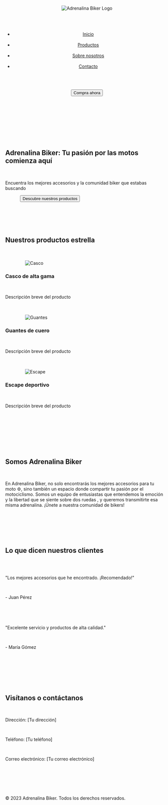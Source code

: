 <!DOCTYPE html>
<html lang="es">

<head>
    <meta charset="UTF-8">
    <meta name="viewport" content="width=device-width, initial-scale=1.0">
    <title>Adrenalina Biker</title>
    <link href="https://fonts.googleapis.com/css2?family=Roboto:wght@400;700&display=swap" rel="stylesheet">
    <style>
        body {
            font-family: 'Roboto', sans-serif;
            margin: 0;
            background-color: #111;
            color: #eee;
        }

        header {
            background-color: #222;
            padding: 20px;
            display: flex;
            justify-content: space-between;
            align-items: center;
        }

        .logo img {
            max-height: 50px;
        }

        nav ul {
            list-style: none;
            margin: 0;
            padding: 0;
            display: flex;
        }

        nav li {
            margin-left: 20px;
        }

        nav a {
            color: #eee;
            text-decoration: none;
        }

        .cta button {
            background-color: #f00;
            color: #fff;
            padding: 10px 20px;
            border: none;
            border-radius: 5px;
            cursor: pointer;
        }

        .hero {
            background-image: url("moto-futurista.jpg");
            background-size: cover;
            background-position: center;
            height: 500px;
            display: flex;
            justify-content: center;
            align-items: center;
        }

        .hero-content {
            text-align: center;
            color: #fff;
        }

        .hero h1 {
            font-size: 4em;
            margin-bottom: 20px;
        }

        .hero p {
            font-size: 1.2em;
            margin-bottom: 30px;
        }

        .hero button {
            background-color: #f00;
            color: #fff;
            padding: 15px 30px;
            border: none;
            border-radius: 5px;
            cursor: pointer;
        }

        .featured-products {
            padding: 40px;
            text-align: center;
        }

        .featured-products h2 {
            margin-bottom: 30px;
        }

        .product-gallery {
            display: flex;
            justify-content: center;
            gap: 20px;
        }

        .product {
            width: 300px;
            background-color: #222;
            padding: 20px;
            border-radius: 10px;
        }

        .product img {
            width: 100%;
            border-radius: 5px;
            margin-bottom: 10px;
        }

        .about-us,
        .testimonials,
        .contact {
            padding: 40px;
        }

        footer {
            background-color: #222;
            padding: 20px;
            text-align: center;
        }
    </style>
</head>

<body>
    <header>
        <div class="logo">
            <img src="logo.png" alt="Adrenalina Biker Logo">
        </div>
        <nav>
            <ul>
                <li><a href="#">Inicio</a></li>
                <li><a href="#">Productos</a></li>
                <li><a href="#">Sobre nosotros</a></li>
                <li><a href="#">Contacto</a></li>
            </ul>
        </nav>
        <div class="cta">
            <button>Compra ahora</button>
        </div>
    </header>

    <section class="hero">
        <div class="hero-content">
            <h1>Adrenalina Biker: Tu pasión por las motos comienza aquí</h1>
            <p>Encuentra los mejores accesorios y la comunidad biker que estabas buscando</p>
            <button>Descubre nuestros productos</button>
        </div>
    </section>

    <section class="featured-products">
        <h2>Nuestros productos estrella</h2>
        <div class="product-gallery">
            <div class="product">
                <img src="casco.jpg" alt="Casco">
                <h3>Casco de alta gama</h3>
                <p>Descripción breve del producto</p>
            </div>
            <div class="product">
                <img src="guantes.jpg" alt="Guantes">
                <h3>Guantes de cuero</h3>
                <p>Descripción breve del producto</p>
            </div>
            <div class="product">
                <img src="escape.jpg" alt="Escape">
                <h3>Escape deportivo</h3>
                <p>Descripción breve del producto</p>
            </div>
        </div>
    </section>

    <section class="about-us">
        <h2>Somos Adrenalina Biker</h2>
        <p>En Adrenalina Biker, no solo encontrarás los mejores accesorios para tu moto ⚙️, sino también un espacio donde compartir tu pasión por el motociclismo. Somos un equipo de entusiastas que entendemos la emoción y la libertad que se siente sobre dos ruedas , y queremos transmitirte esa misma adrenalina. ¡Únete a nuestra comunidad de bikers! ️</p>
    </section>

    <section class="testimonials">
        <h2>Lo que dicen nuestros clientes</h2>
        <div class="testimonial">
            <p>"Los mejores accesorios que he encontrado. ¡Recomendado!"</p>
            <p>- Juan Pérez</p>
        </div>
        <div class="testimonial">
            <p>"Excelente servicio y productos de alta calidad."</p>
            <p>- María Gómez</p>
        </div>
    </section>

    <section class="contact">
        <h2>Visítanos o contáctanos</h2>
        <p>Dirección: [Tu dirección]</p>
        <p>Teléfono: [Tu teléfono]</p>
        <p>Correo electrónico: [Tu correo electrónico]</p>
    </section>

    <footer>
        <p>&copy; 2023 Adrenalina Biker. Todos los derechos reservados.</p>
    </footer>

    <script src="https://cdn.botpress.cloud/webchat/v2.2/inject.js"></script>
    <script src="https://files.bpcontent.cloud/2025/02/04/04/20250204044814-U5MEMA25.js"></script>
    
</body>

</html>
